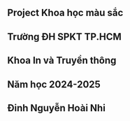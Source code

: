 ## Project Khoa học màu sắc
## Trường ĐH SPKT TP.HCM
## Khoa In và Truyền thông
## Năm học 2024-2025
## Đinh Nguyễn Hoài Nhi

